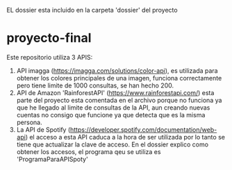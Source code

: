EL dossier esta incluido en la carpeta 'dossier' del proyecto

# proyecto-final
Este repositorio utiliza 3 APIS:
1. API imagga (https://imagga.com/solutions/color-api), es utilizada para obtener los colores principales de una imagen, funciona correctamente pero tiene limite de 1000 consultas, se han hecho 200.
2. API de Amazon 'RainforestAPI' (https://www.rainforestapi.com/) esta parte del proyecto esta comentada en el archivo porque no funciona ya que he llegado al limite de consultas de la API, aun creando nuevas cuentas no consigo que funcione ya que detecta que es la misma persona. 
3. La API de Spotify (https://developer.spotify.com/documentation/web-api) el acceso a esta API caduca a la hora de ser utilizada por lo tanto se tiene que actualizar la clave de acceso. En el dossier explico como obtener los accesos, el programa qeu se utiliza es 'ProgramaParaAPISpoty'
